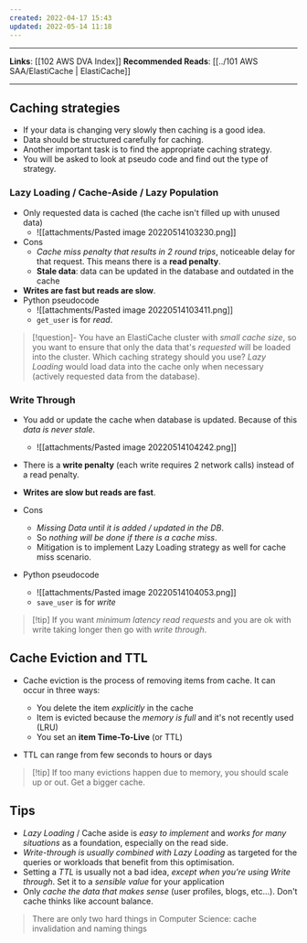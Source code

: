 ```yaml
---
created: 2022-04-17 15:43
updated: 2022-05-14 11:18
---
```

---
**Links**: [[102 AWS DVA Index]]
**Recommended Reads**: [[../101 AWS SAA/ElastiCache | ElastiCache]]

---
## Caching strategies
- If your data is changing very slowly then caching is a good idea.
- Data should be structured carefully for caching.
- Another important task is to find the appropriate caching strategy.
- You will be asked to look at pseudo code and find out the type of strategy.

### Lazy Loading / Cache-Aside / Lazy Population
- Only requested data is cached (the cache isn't filled up with unused data)
	- ![[attachments/Pasted image 20220514103230.png]]
- Cons
	- *Cache miss penalty that results in 2 round trips*, noticeable delay for that request. This means there is a **read penalty**.
	- **Stale data**: data can be updated in the database and outdated in the cache
 - **Writes are fast but reads are slow**. 
- Python pseudocode 
	- ![[attachments/Pasted image 20220514103411.png]]
	- `get_user` is for *read*.

> [!question]- You have an ElastiCache cluster with *small cache size*, so you want to ensure that only the data that's *requested* will be loaded into the cluster. Which caching strategy should you use?
> *Lazy Loading* would load data into the cache only when necessary (actively requested data from the database).

### Write Through
- You add or update the cache when database is updated. Because of this *data is never stale*.
	- ![[attachments/Pasted image 20220514104242.png]]
- There is a **write penalty** (each write requires 2 network calls) instead of a read penalty.
- **Writes are slow but reads are fast**.
- Cons
	- *Missing Data until it is added / updated in the DB*. 
	- So *nothing will be done if there is a cache miss*. 
	- Mitigation is to implement Lazy Loading strategy as well for cache miss scenario.

- Python pseudocode
	- ![[attachments/Pasted image 20220514104053.png]]
	- `save_user` is for *write*

> [!tip] If you want *minimum latency read requests* and you are ok with write taking longer then go with *write through*.

## Cache Eviction and TTL
- Cache eviction is the process of removing items from cache. It can occur in three ways:
	- You delete the item *explicitly* in the cache
	- Item is evicted because the *memory is full* and it's not recently used (LRU)
	- You set an **item Time-To-Live** (or TTL)

- TTL can range from few seconds to hours or days

> [!tip] If too many evictions happen due to memory, you should scale up or out. Get a bigger cache.

## Tips 
- *Lazy Loading* / Cache aside is *easy to implement* and *works for many situations* as a foundation, especially on the read side.
- *Write-through is usually combined with Lazy Loading* as targeted for the queries or workloads that benefit from this optimisation.
- Setting a *TTL* is usually not a bad idea, *except when you're using Write through*. Set it to a *sensible value* for your application
- Only *cache the data that makes sense* (user profiles, blogs, etc...). Don't cache thinks like account balance.

> There are only two hard things in Computer Science: cache invalidation and naming things
